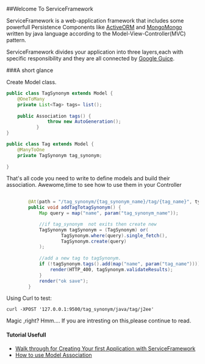 ##Welcome To ServiceFramework

ServiceFramework is  a web-application framework that includes some powerfull Persistence Components 
like [ActiveORM](https://github.com/allwefantasy/active_orm) and [MongoMongo](https://github.com/allwefantasy/mongomongo)
written by  java language according to the Model-View-Controller(MVC) pattern.

ServiceFramework divides your application into three layers,each with specific responsibility and they are all connected 
by [Google Guice](http://code.google.com/p/google-guice/).


###A short glance

Create Model class.

```java
public class TagSynonym extends Model {
    @OneToMany
    private List<Tag> tags= list();
		
	public Association tags() {
	           throw new AutoGeneration();
	       }
}

public class Tag extends Model {
    @ManyToOne
    private TagSynonym tag_synonym;
	
}

```

That's all code you need to write to define models and build their association.
Awewome,time to see how to use them in your Controller

```java
        
		@At(path = "/tag_synonym/{tag_synonym_name}/tag/{tag_name}", types = POST)
        public void addTagTotagSynonym() {
            Map query = map("name", param("tag_synonym_name"));

            //if tag_synonym  not exits then create new 
            TagSynonym tagSynonym = (TagSynonym) or(
                    TagSynonym.where(query).single_fetch(),
                    TagSynonym.create(query)
            );
            
			//add a new tag to tagSynonym.
            if (!tagSynonym.tags().add(map("name", param("tag_name")))) {
                render(HTTP_400, tagSynonym.validateResults);
            }
            render("ok save");
        }
```

Using Curl to test:

```shell
curl -XPOST '127.0.0.1:9500/tag_synonym/java/tag/j2ee'
```

Magic ,right? Hmm.... If you are intresting on this,please continue to read.


#### Tutorial Usefull



* [Walk through for Creating Your first Application with ServiceFramework](https://github.com/allwefantasy/service_framework_example/blob/master/README.md)
* [How to use Model Association](https://github.com/allwefantasy/service_framework_example/blob/master/doc/Step-by-Step-tutorial-for-ServiceFramework(2).md)



